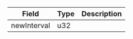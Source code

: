 | Field       | Type | Description |
| ----------- | ---- | ----------- |
| newInterval | u32  |             |
